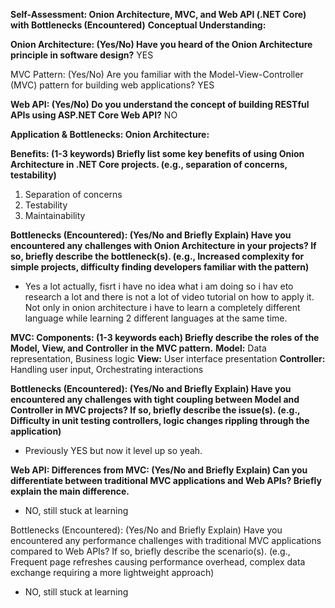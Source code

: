 **Self-Assessment: Onion Architecture, MVC, and Web API (.NET Core) with Bottlenecks (Encountered)**
**Conceptual Understanding:**
 
**Onion Architecture: (Yes/No) 
Have you heard of the Onion Architecture principle in software design?**
 YES
 
 
MVC Pattern: (Yes/No) 
Are you familiar with the Model-View-Controller (MVC) pattern for building web applications?
 YES
 
 
**Web API: (Yes/No) 
Do you understand the concept of building RESTful APIs using ASP.NET Core Web API?**
 NO
 
 

**Application & Bottlenecks:
Onion Architecture:**
 
 
**Benefits: (1-3 keywords)
Briefly list some key benefits of using Onion Architecture in .NET Core projects. (e.g., separation of concerns, testability)**
1. Separation of concerns
2. Testability
3. Maintainability
 
**Bottlenecks (Encountered): (Yes/No and Briefly Explain)
Have you encountered any challenges with Onion Architecture in your projects? If so, briefly describe the bottleneck(s). (e.g., Increased complexity for simple projects, difficulty finding developers familiar with the pattern)**
- Yes a lot actually, fisrt i have no idea what i am doing so i hav eto research a lot and there is not a lot of video tutorial on how to apply it. Not only in onion architecture i have to learn a completely different language while learning 2 different languages at the same time.
 
 

**MVC:
Components: (1-3 keywords each)
Briefly describe the roles of the Model, View, and Controller in the MVC pattern.**
  **Model:** Data representation, Business logic
  **View:** User interface presentation
  **Controller:** Handling user input, Orchestrating interactions

 
 
 
**Bottlenecks (Encountered): (Yes/No and Briefly Explain)
Have you encountered any challenges with tight coupling between Model and Controller in MVC projects? If so, briefly describe the issue(s). (e.g., Difficulty in unit testing controllers, logic changes rippling through the application)**
- Previously YES but now it level up so yeah. 
 
 

**Web API:
Differences from MVC: (Yes/No and Briefly Explain)
Can you differentiate between traditional MVC applications and Web APIs? Briefly explain the main difference.**
- NO, still stuck at learning
 

Bottlenecks (Encountered): (Yes/No and Briefly Explain)
Have you encountered any performance challenges with traditional MVC applications compared to Web APIs? If so, briefly describe the scenario(s). (e.g., Frequent page refreshes causing performance overhead, complex data exchange requiring a more lightweight approach)
- NO, still stuck at learning

